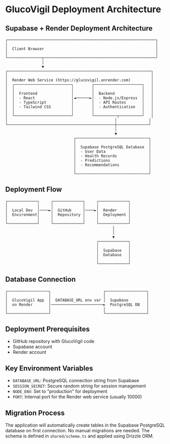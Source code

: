 # GlucoVigil Deployment Architecture

## Supabase + Render Deployment Architecture

```
┌─────────────────────────────────────────────────────────────────┐
│                                                                 │
│  Client Browser                                                 │
│                                                                 │
└───────────────┬─────────────────────────────────────────────────┘
                │
                ▼
┌───────────────────────────────────────────────────────────────┐
│                                                               │
│  Render Web Service (https://glucovigil.onrender.com)         │
│  ┌─────────────────────────┐        ┌─────────────────────┐   │
│  │                         │        │                     │   │
│  │  Frontend               │        │  Backend            │   │
│  │  - React                │◄──────►│  - Node.js/Express  │   │
│  │  - TypeScript           │        │  - API Routes       │   │
│  │  - Tailwind CSS         │        │  - Authentication   │   │
│  │                         │        │                     │   │
│  └─────────────────────────┘        └──────────┬──────────┘   │
│                                               │              │
└───────────────────────────────────────────────┼──────────────┘
                                                │
                                                ▼
                              ┌────────────────────────────────┐
                              │                                │
                              │  Supabase PostgreSQL Database  │
                              │  - User Data                   │
                              │  - Health Records              │
                              │  - Predictions                 │
                              │  - Recommendations             │
                              │                                │
                              └────────────────────────────────┘
```

## Deployment Flow

```
┌─────────────┐     ┌─────────────┐     ┌─────────────┐
│             │     │             │     │             │
│  Local Dev  │────►│  GitHub     │────►│  Render     │
│  Environment│     │  Repository │     │  Deployment │
│             │     │             │     │             │
└─────────────┘     └─────────────┘     └─────────────┘
                                               │
                                               │
                                               ▼
                                        ┌─────────────┐
                                        │             │
                                        │  Supabase   │
                                        │  Database   │
                                        │             │
                                        └─────────────┘
```

## Database Connection

```
┌──────────────────┐                       ┌──────────────────┐
│                  │                       │                  │
│  GlucoVigil App  │  DATABASE_URL env var │  Supabase        │
│  on Render       │───────────────────────►  PostgreSQL DB   │
│                  │                       │                  │
└──────────────────┘                       └──────────────────┘
```

## Deployment Prerequisites

- GitHub repository with GlucoVigil code
- Supabase account
- Render account

## Key Environment Variables

- `DATABASE_URL`: PostgreSQL connection string from Supabase
- `SESSION_SECRET`: Secure random string for session management
- `NODE_ENV`: Set to "production" for deployment
- `PORT`: Internal port for the Render web service (usually 10000)

## Migration Process

The application will automatically create tables in the Supabase PostgreSQL database on first connection. No manual migrations are needed. The schema is defined in `shared/schema.ts` and applied using Drizzle ORM.